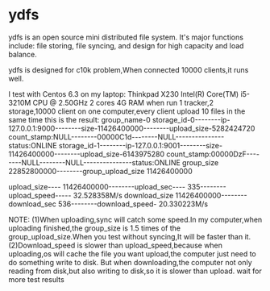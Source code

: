 # ydfs
ydfs is an open source mini distributed file system. It's major functions include: file storing, file syncing, and design for high capacity and load balance.

ydfs is designed for c10k problem,When connected 10000 clients,it runs well.

I test with Centos 6.3 on my laptop:
Thinkpad X230
Intel(R) Core(TM) i5-3210M CPU @ 2.50GHz 2 cores
4G RAM
when run 1 tracker,2 storage,10000 client on one computer,every client upload 10 files in the same time
this is the result:
group_name-0
storage_id-0--------ip-127.0.0.1:9000--------size-11426400000--------upload_size-5282424720
count_stamp:NULL--------00000C1d--------NULL---------------status:ONLINE
storage_id-1--------ip-127.0.0.1:9001--------size-11426400000--------upload_size-6143975280
count_stamp:00000DzF--------NULL--------NULL---------------status:ONLINE
group_size 22852800000--------group_upload_size 11426400000

upload_size---- 11426400000--------upload_sec---- 335--------upload_speed----- 32.528358M/s
download_size 11426400000--------download_sec 536--------download_speed- 20.330223M/s

NOTE:
(1)When uploading,sync will catch some speed.In my computer,when uploading finished,the group_size is 1.5 times of the group_upload_size.When you test without syncing,It will be faster than it.
(2)Download_speed is slower than upload_speed,because when uploading,os will cache the file you want upload,the computer just need to do something write to disk. But when downloading,the computer not only reading from disk,but also writing to disk,so it is slower than upload.
wait for more test results
